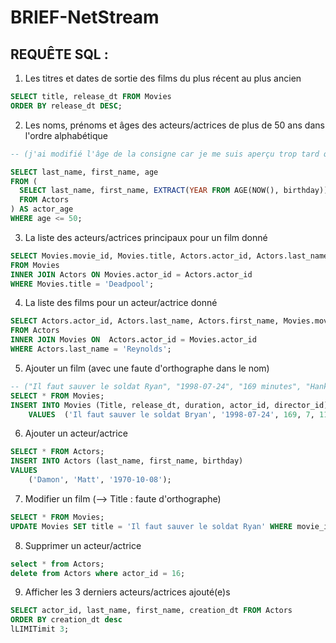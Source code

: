 # BRIEF-NetStream


## REQUÊTE SQL :

1) Les titres et dates de sortie des films du plus récent au plus ancien
```sql
SELECT title, release_dt FROM Movies
ORDER BY release_dt DESC;
```



2) Les noms, prénoms et âges des acteurs/actrices de plus de 50 ans dans l'ordre alphabétique
```sql
-- (j'ai modifié l'âge de la consigne car je me suis aperçu trop tard que je n'ai aucun acteur de moins de 30 ans)

SELECT last_name, first_name, age
FROM (
  SELECT last_name, first_name, EXTRACT(YEAR FROM AGE(NOW(), birthday)) AS age
  FROM Actors
) AS actor_age
WHERE age <= 50;
```



3) La liste des acteurs/actrices principaux pour un film donné
```sql
SELECT Movies.movie_id, Movies.title, Actors.actor_id, Actors.last_name, Actors.first_name
FROM Movies
INNER JOIN Actors ON Movies.actor_id = Actors.actor_id
WHERE Movies.title = 'Deadpool';
```


4) La liste des films pour un acteur/actrice donné
```sql
SELECT Actors.actor_id, Actors.last_name, Actors.first_name, Movies.movie_id, Movies.title
FROM Actors
INNER JOIN Movies ON  Actors.actor_id = Movies.actor_id
WHERE Actors.last_name = 'Reynolds';
```



5) Ajouter un film (avec une faute d'orthographe dans le nom)
```sql
-- ("Il faut sauver le soldat Ryan", "1998-07-24", "169 minutes", "Hanks", "Tom", "Captain John Miller", "1956-07-09", "Spielberg", "Steven")
SELECT * FROM Movies;
INSERT INTO Movies (Title, release_dt, duration, actor_id, director_id)
	VALUES 	('Il faut sauver le soldat Bryan', '1998-07-24', 169, 7, 11);
  ```



6) Ajouter un acteur/actrice
```sql
SELECT * FROM Actors;
INSERT INTO Actors (last_name, first_name, birthday) 
VALUES
	('Damon', 'Matt', '1970-10-08');
```


7) Modifier un film (--> Title : faute d'orthographe)
```sql
SELECT * FROM Movies;
UPDATE Movies SET title = 'Il faut sauver le soldat Ryan' WHERE movie_id = 18;
```


8) Supprimer un acteur/actrice
```sql
select * from Actors;
delete from Actors where actor_id = 16;
```


9) Afficher les 3 derniers acteurs/actrices ajouté(e)s
```sql
SELECT actor_id, last_name, first_name, creation_dt FROM Actors
ORDER BY creation_dt desc
lLIMITimit 3;
```